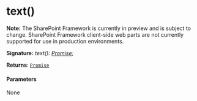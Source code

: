# text()
**Note:** The SharePoint Framework is currently in preview and is subject to change. SharePoint Framework client-side web parts are not currently supported for use in production environments.





**Signature:** _text(): [Promise](../../web-apis/class/promise.md)<string>;_

**Returns**: [`Promise`](../../web-apis/class/promise.md)<string>





#### Parameters
None


